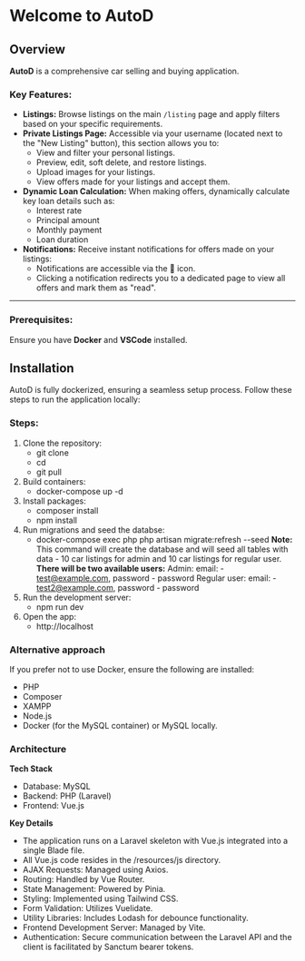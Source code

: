 # Welcome to AutoD

## Overview
**AutoD** is a comprehensive car selling and buying application.

### Key Features:
- **Listings:** Browse listings on the main `/listing` page and apply filters based on your specific requirements.
- **Private Listings Page:** Accessible via your username (located next to the "New Listing" button), this section allows you to:
  - View and filter your personal listings.
  - Preview, edit, soft delete, and restore listings.
  - Upload images for your listings.
  - View offers made for your listings and accept them.
- **Dynamic Loan Calculation:** When making offers, dynamically calculate key loan details such as:
  - Interest rate
  - Principal amount
  - Monthly payment
  - Loan duration
- **Notifications:** Receive instant notifications for offers made on your listings:
  - Notifications are accessible via the 🔔 icon.
  - Clicking a notification redirects you to a dedicated page to view all offers and mark them as "read".

---
### Prerequisites:
Ensure you have **Docker** and **VSCode** installed.

## Installation
AutoD is fully dockerized, ensuring a seamless setup process. Follow these steps to run the application locally:

### Steps:
1. Clone the repository:
   - git clone <repo-link>
   - cd <repo-directory>
   - git pull
2. Build containers:
   - docker-compose up -d
3. Install packages:
   - composer install
   - npm install
4. Run migrations and seed the databse:
   - docker-compose exec php php artisan migrate:refresh --seed
     **Note:** This command will create the database and will seed all tables with data - 10 car listings for admin and 10 car listings for regular user.
     **There will be two available users:**
         Admin: email: - test@example.com, password - password
         Regular user: email: - test2@example.com, password - password
5. Run the development server:
   - npm run dev
6. Open the app:
   - http://localhost

### Alternative approach
If you prefer not to use Docker, ensure the following are installed:
  - PHP
  - Composer
  - XAMPP
  - Node.js
  - Docker (for the MySQL container) or MySQL locally.

### Architecture

**Tech Stack**
  - Database: MySQL
  - Backend: PHP (Laravel)
  - Frontend: Vue.js

**Key Details**
  - The application runs on a Laravel skeleton with Vue.js integrated into a single Blade file.
  - All Vue.js code resides in the /resources/js directory.
  - AJAX Requests: Managed using Axios.
  - Routing: Handled by Vue Router.
  - State Management: Powered by Pinia.
  - Styling: Implemented using Tailwind CSS.
  - Form Validation: Utilizes Vuelidate.
  - Utility Libraries: Includes Lodash for debounce functionality.
  - Frontend Development Server: Managed by Vite.
  - Authentication: Secure communication between the Laravel API and the client is facilitated by Sanctum bearer tokens.
